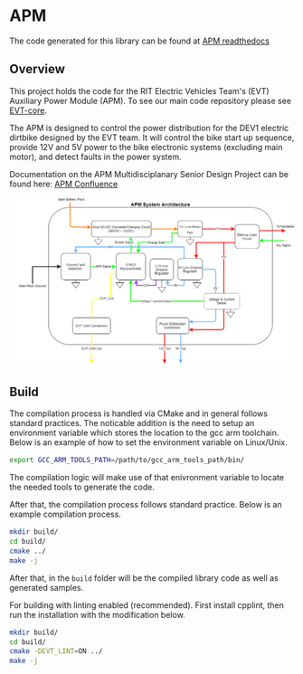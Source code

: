# APM

The code generated for this library can be found at [APM readthedocs](evt-apm.readthedocs.io)

## Overview

This project holds the code for the RIT Electric Vehicles Team's (EVT)
Auxiliary Power Module (APM).  To see our main code repository please see
[EVT-core](https://github.com/RIT-EVT/EVT-core).

The APM is designed to control the power distribution for the DEV1 electric
dirtbike designed by the EVT team.  It will control the bike start up
sequence, provide 12V and 5V power to the bike electronic systems (excluding
main motor), and detect faults in the power system.

Documentation on the APM Multidisciplanary Senior Design Project can be found
here: [APM Confluence](https://wiki.rit.edu/display/P21261/P21261+Project+Overview)

![APM System Architecture](./assets/DEV1%20APM%20Architecture.png)

## Build
The compilation process is handled via CMake and in general follows standard
practices. The noticable addition is the need to setup an environment variable
which stores the location to the gcc arm toolchain. Below is an example of
how to set the environment variable on Linux/Unix.

```bash
export GCC_ARM_TOOLS_PATH=/path/to/gcc_arm_tools_path/bin/
```

The compilation logic will make use of that enivronment variable to locate
the needed tools to generate the code.

After that, the compilation process follows standard practice. Below is
an example compilation process.

```bash
mkdir build/
cd build/
cmake ../
make -j
```

After that, in the `build` folder will be the compiled library code as well
as generated samples.

For building with linting enabled (recommended). First install cpplint, then
run the installation with the modification below.

```bash
mkdir build/
cd build/
cmake -DEVT_LINT=ON ../
make -j
```